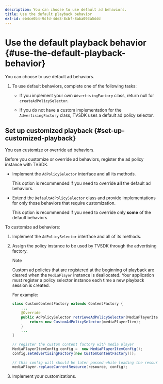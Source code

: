 ```yaml
---
description: You can choose to use default ad behaviors.
title: Use the default playback behavior
exl-id: eb4ce0b4-9dfd-4de8-8cbf-8aba093a5ddd
---
```

# Use the default playback behavior  {#use-the-default-playback-behavior}

You can choose to use default ad behaviors.

1. To use default behaviors, complete one of the following tasks:

    * If you implement your own `AdvertisingFactory` class, return null for `createAdPolicySelector`. 
    
    * If you do not have a custom implementation for the `AdvertisingFactory` class, TVSDK uses a default ad policy selector.

## Set up customized playback {#set-up-customized-playback}

You can customize or override ad behaviors.

Before you customize or override ad behaviors, register the ad policy instance with TVSDK.

* Implement the `AdPolicySelector` interface and all its methods.

  This option is recommended if you need to override **all** the default ad behaviors. 

* Extend the `DefaultAdPolicySelector` class and provide implementations for only those behaviors that require customization.

  This option is recommended if you need to override only **some** of the default behaviors.

To customize ad behaviors: 

1. Implement the `AdPolicySelector` interface and all of its methods.
1. Assign the policy instance to be used by TVSDK through the advertising factory.

   >[!NOTE]
   >
   >Custom ad policies that are registered at the beginning of playback are cleared when the `MediaPlayer` instance is deallocated. Your application must register a policy selector instance each time a new playback session is created.

   For example: 

   ```java
   class CustomContentFactory extends ContentFactory { 
       ... 
       @Override 
       public AdPolicySelector retrieveAdPolicySelector(MediaPlayerItem mediaPlayerItem) { 
           return new CustomAdPolicySelector(mediaPlayerItem); 
       } 
       ... 
   } 
    
   // register the custom content factory with media player 
   MediaPlayerItemConfig config =  new MediaPlayerItemConfig(); 
   config.setAdvertisingFactory(new CustomContentFactory()); 
    
   // this config will should be later passed while loading the resource 
   mediaPlayer.replaceCurrentResource(resource, config);
   ```

1. Implement your customizations.
